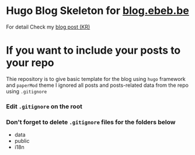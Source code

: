 # Hugo Blog Skeleton for [blog.ebeb.be](https://blog.ebeb.be)

For detail Check my [blog post (KR)](https://blog.ebeb.be/posts/wp_to_hugo) 

# If you want to include your posts to your repo

Thie repository is to give basic template for the blog using `hugo` framework and `paperMod` theme
I ignored all posts and posts-related data from the repo using `.gitignore`

### Edit `.gitignore` on the root 


### Don't forget to delete `.gitignore` files for the folders below
- data
- public
- i18n
